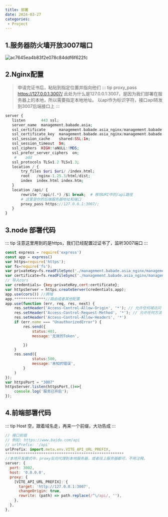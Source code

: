 ```yaml
---
title: 部署
date: 2024-03-27
categories: 
 - Project
---
```


## 1.服务器防火墙开放3007端口
![ac7645ea4b83f2e078c84ddf6f622fc](https://blog.babade.asia/server/ac7645ea4b83f2e078c84ddf6f622fc.png)

## 2.Nginx配置
> 申请完证书后，粘贴到指定位置并指向他们
::: tip
proxy_pass https://127.0.0.1:3007/  此处为什么是127.0.0.1:3007，是因为我们部署在服务器上的本地，所以需要指定本地地址。 以api作为标识字符，接口api转发到3007后端接口上
:::
```php
server {
   listen       443 ssl;
   server_name  management.babade.asia;
   ssl_certificate      management.babade.asia_nginx/management.babade.asia_bundle.pem;
   ssl_certificate_key  management.babade.asia_nginx/management.babade.asia.key;
   ssl_session_cache    shared:SSL:1m;
   ssl_session_timeout  5m;
   ssl_ciphers  HIGH:!aNULL:!MD5;
   ssl_prefer_server_ciphers  on;
    #    add
   ssl_protocols TLSv1.2 TLSv1.3;
   location / {
       try_files $uri $uri/ /index.html;
       root   /nginx-1.25.3/html/dist;
       index  index.html index.htm;
   }
   location /api/ {
       rewrite ^/api/(.*) /$1 break;  # 移除URI中的/api路径
       # 这里是你的后端服务器地址和端口
       proxy_pass https://127.0.0.1:3007/;
   }
}
```
## 3.node 部署代码
::: tip
注意这里用到的是https，我们已经配置过证书了，监听3007端口
:::
```js
const express = require('express')
const app = express()
var https=require('https');
var fs=require('fs');
var privateKey=fs.readFileSync('./management.babade.asia_nginx/management.babade.asia.key'); //此处是你的ssl证书文件 私钥文件
var certificate=fs.readFileSync('./management.babade.asia_nginx/management.babade.asia_bundle.pem');// 此处是你的ssl证书文件 crt文件或者pem都可以
// 导入cors
var credentials= {key:privateKey,cert:certificate};
var httpsServer = https.createServer(credentials,app);
app.use(cors()) //跨域
app.**************//路由或者其他配置
app.use(function (err, req, res, next) {
	res.setHeader('Access-Control-Allow-Origin', '*'); // 允许任何域访问
	res.setHeader('Access-Control-Request-Method', '*'); // 允许任何方法
	res.setHeader('Access-Control-Allow-Headers', '*')
	if (err.name === "UnauthorizedError") {
		res.send({
			status:401,
			message:'无效的Token',

		})
	}
	res.send({
			status:500,
			message:'未知的错误',
		}
	)
});
var httpsPort = "3007"
httpsServer.listen(httpsPort,()=>{
	console.log('服务已开启');
});
```

## 4.前端部署代码

::: tip
Host 空，跟着域名走，再来一个前缀，大功告成
:::
```js
// 接口前缀
// 例如: https://www.baidu.com/api
// urlPrefix: '/api'
urlPrefix: import.meta.env.VITE_API_URL_PREFIX,
*****************************************************
//本地开发模式中，proxy反向代理到本地服务器，或者线上服务器都可，不用注释。
server: {
  port: 3002,
  host: '0.0.0.0',
  proxy: {
    [VITE_API_URL_PREFIX]: {
      target: 'http://127.0.0.1:3007',
      changeOrigin: true,
      rewrite: (path) => path.replace(/^\/api/, ''),
    },
  },
},
```